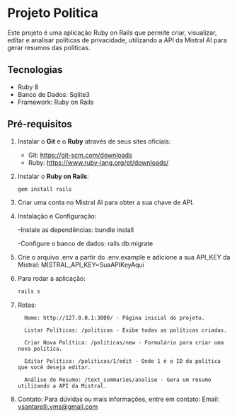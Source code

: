 # Projeto Politica

Este projeto é uma aplicação Ruby on Rails que permite criar, visualizar, editar e analisar políticas de privacidade, utilizando a API da Mistral AI para gerar resumos das políticas.

## Tecnologias

- Ruby 8
- Banco de Dados: Sqlite3
- Framework: Ruby on Rails

## Pré-requisitos

1. Instalar o **Git** e o **Ruby** através de seus sites oficiais:
   - Git: https://git-scm.com/downloads
   - Ruby: https://www.ruby-lang.org/pt/downloads/
   
2. Instalar o **Ruby on Rails**:
   ```bash
   gem install rails

3. Criar uma conta no Mistral AI para obter a sua chave de API.

4. Instalação e Configuração:


      -Instale as dependências:
            bundle install

      -Configure o banco de dados:
            rails db:migrate


6. Crie o arquivo .env a partir do .env.example e adicione a sua API_KEY da Mistral: MISTRAL_API_KEY=SuaAPIKeyAqui

7. Para rodar a aplicação:
   ```bash
   rails s

8. Rotas:

         Home: http://127.0.0.1:3000/ - Página inicial do projeto.
   
         Listar Políticas: /politicas - Exibe todas as políticas criadas.

         Criar Nova Política: /politicas/new - Formulário para criar uma nova política.
   
         Editar Política: /politicas/1/edit - Onde 1 é o ID da política que você deseja editar.
   
         Análise de Resumo: /text_summaries/analise - Gera um resumo utilizando a API da Mistral.
   
        

9. Contato:
   Para dúvidas ou mais informações, entre em contato:
     Email: vsantarelli.vms@gmail.com




